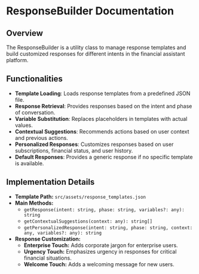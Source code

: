 # ResponseBuilder Documentation

## Overview

The ResponseBuilder is a utility class to manage response templates and build customized responses for different intents in the financial assistant platform.

## Functionalities

- **Template Loading**: Loads response templates from a predefined JSON file.
- **Response Retrieval**: Provides responses based on the intent and phase of conversation.
- **Variable Substitution**: Replaces placeholders in templates with actual values.
- **Contextual Suggestions**: Recommends actions based on user context and previous actions.
- **Personalized Responses**: Customizes responses based on user subscriptions, financial status, and user history.
- **Default Responses**: Provides a generic response if no specific template is available.

## Implementation Details

- **Template Path:** `src/assets/response_templates.json`
- **Main Methods:**
  - `getResponse(intent: string, phase: string, variables?: any): string`
  - `getContextualSuggestions(context: any): string[]`
  - `getPersonalizedResponse(intent: string, phase: string, context: any, variables?: any): string`
- **Response Customization:**
  - **Enterprise Touch:** Adds corporate jargon for enterprise users.
  - **Urgency Touch:** Emphasizes urgency in responses for critical financial situations.
  - **Welcome Touch:** Adds a welcoming message for new users.

